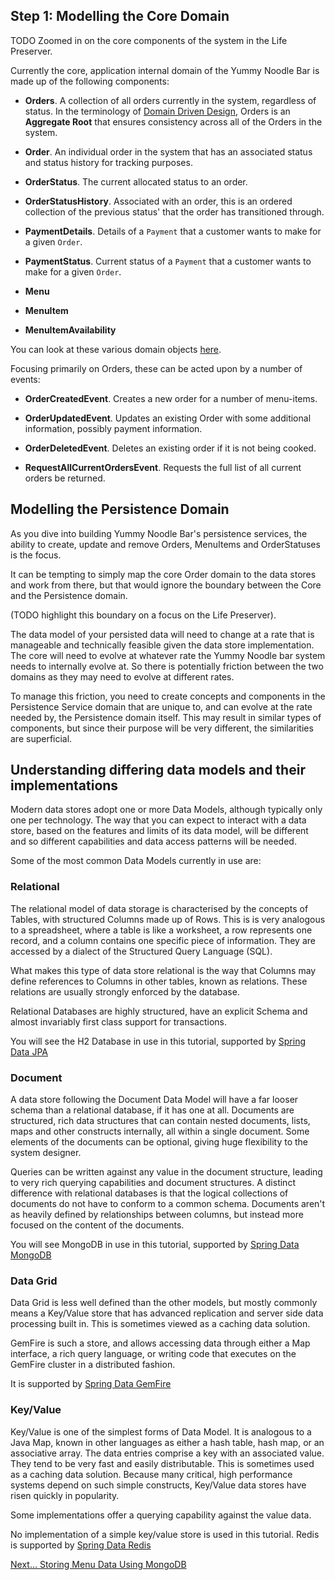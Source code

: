  

## Step 1: Modelling the Core Domain

TODO Zoomed in on the core components of the system in the Life Preserver.

Currently the core, application internal domain of the Yummy Noodle Bar is made up of the following components:

* **Orders**. A collection of all orders currently in the system, regardless of status. In the terminology of [Domain Driven Design](http://en.wikipedia.org/wiki/Domain-driven_design), Orders is an **Aggregate Root** that ensures consistency across all of the Orders in the system.

* **Order**. An individual order in the system that has an associated status and status history for tracking purposes.

* **OrderStatus**. The current allocated status to an order.

* **OrderStatusHistory**. Associated with an order, this is an ordered collection of the previous status' that the order has transitioned through.

* **PaymentDetails**. Details of a `Payment` that a customer wants to make for a given `Order`.
* **PaymentStatus**. Current status of a `Payment` that a customer wants to make for a given `Order`.
* **Menu**
* **MenuItem**
* **MenuItemAvailability**

You can look at these various domain objects [here](https://github.com/spring-guides/tut-data/tree/master/initial/src/main/java/com/yummynoodlebar/core/domain).

Focusing primarily on Orders, these can be acted upon by a number of events:

* **OrderCreatedEvent**. Creates a new order for a number of menu-items.

* **OrderUpdatedEvent**. Updates an existing Order with some additional information, possibly payment information.

* **OrderDeletedEvent**. Deletes an existing order if it is not being cooked.

* **RequestAllCurrentOrdersEvent**. Requests the full list of all current orders be returned.

## Modelling the Persistence Domain

As you dive into building Yummy Noodle Bar's persistence services, the ability to create, update and remove Orders, MenuItems and OrderStatuses is the focus.

It can be tempting to simply map the core Order domain to the data stores and work from there, but that would ignore the boundary between the Core and the Persistence domain.

(TODO highlight this boundary on a focus on the Life Preserver).

The data model of your persisted data will need to change at a rate that is manageable and technically feasible given the data store implementation. The core will need to evolve at whatever rate the Yummy Noodle bar system needs to internally evolve at. So there is potentially friction between the two domains as they may need to evolve at different rates.

To manage this friction, you need to create concepts and components in the Persistence Service domain that are unique to, and can evolve at the rate needed by, the Persistence domain itself. This may result in similar types of components, but since their purpose will be very different, the similarities are superficial.

## Understanding differing data models and their implementations

Modern data stores adopt one or more Data Models, although typically only one per technology. The way that you can expect to interact with a data store, based on the features and limits of its data model, will be different and so different capabilities and data access patterns will be needed.

Some of the most common Data Models currently in use are:

### Relational

The relational model of data storage is characterised by the concepts of Tables, with structured Columns made up of Rows.  This is is very analogous to a spreadsheet, where a table is like a worksheet, a row represents one record, and a column contains one specific piece of information. They are accessed by a dialect of the Structured Query Language (SQL). 

What makes this type of data store relational is the way that Columns may define references to Columns in other tables, known as relations. These relations are usually strongly enforced by the database.

Relational Databases are highly structured, have an explicit Schema and almost invariably first class support for transactions.

You will see the H2 Database in use in this tutorial, supported by [Spring Data JPA](http://projects.spring.io/spring-data-jpa/)
    
### Document

A data store following the Document Data Model will have a far looser schema than a relational database, if it has one at all. Documents are structured, rich data structures that can contain nested documents, lists, maps and other constructs internally, all within a single document. Some elements of the documents can be optional, giving huge flexibility to the system designer.

Queries can be written against any value in the document structure, leading to very rich querying capabilities and document structures.  A distinct difference with relational databases is that the logical collections of documents do not have to conform to a common schema. Documents aren't as heavily defined by relationships between columns, but instead more focused on the content of the documents.

You will see MongoDB in use in this tutorial, supported by [Spring Data MongoDB](http://www.springsource.org/spring-data/mongodb)

### Data Grid

Data Grid is less well defined than the other models, but mostly commonly means a Key/Value store that has advanced replication and server side data processing built in. This is sometimes viewed as a caching data solution.

GemFire is such a store, and allows accessing data through either a Map interface, a rich query language, or writing code that executes on the GemFire cluster in a distributed fashion.

It is supported by [Spring Data GemFire](http://www.springsource.org/spring-gemfire)

### Key/Value

Key/Value is one of the simplest forms of Data Model.  It is analogous to a Java Map, known in other languages as either a hash table, hash map, or an associative array. The data entries comprise a key with an associated value. They tend to be very fast and easily distributable. This is sometimes used as a caching data solution. Because many critical, high performance systems depend on such simple constructs, Key/Value data stores have risen quickly in popularity.

Some implementations offer a querying capability against the value data.

No implementation of a simple key/value store is used in this tutorial. Redis is supported by [Spring Data Redis](http://www.springsource.org/spring-data/redis)

[Next… Storing Menu Data Using MongoDB](../2/)





